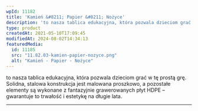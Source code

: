 ```yaml
---
wpId: 11182
title: 'Kamień &#8211; Papier &#8211; Nożyce'
description: 'to nasza tablica edukacyjna, która pozwala dzieciom grać w tę prostą grę. Solidna, stalowa konstrukcja jest malowana proszkowo, a pozostałe elementy są wykonane z fantazyjnie grawerowanych płyt HDPE – gwarantuje to trwałość i estetykę na długie lata.'
type: product
createdAt: 2021-05-10T17:09:45
modifiedAt: 2024-08-02T14:34:13
featuredMedia:
  id: 11185
  src: "11.82.03-kamien-papier-nozyce.png"
  alt: "Kamień - Papier - Nożyce"
---
```



to nasza tablica edukacyjna, która pozwala dzieciom grać w tę prostą grę. Solidna, stalowa konstrukcja jest malowana proszkowo, a pozostałe elementy są wykonane z fantazyjnie grawerowanych płyt HDPE – gwarantuje to trwałość i estetykę na długie lata.

* * *
